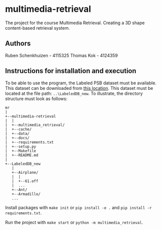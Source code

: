 # multimedia-retrieval

The project for the course Multimedia Retrieval. Creating a 3D shape content-based retrieval system.

## Authors

Ruben Schenkhuizen - 4115325
Thomas Kok - 4124359

## Instructions for installation and execution

To be able to use the program, the Labeled PSB dataset must be available.
This dataset can be downloaded from [this location](https://people.cs.umass.edu/~kalo/papers/LabelMeshes/).
This dataset must be located at the file path: `..\LabeledDB_new`.
To illustrate, the directory structure must look as follows:
```
mr
|
+--multimedia-retrieval
|  |
|  +--multimedia_retrieval/
|  +--cache/
|  +--data/
|  +--docs/
|  +--requirements.txt
|  +--setup.py
|  +--Makefile
|  +--README.md
|
+--LabeledDB_new
   |
   +--Airplane/
   |  |
   |  +--61.off
   |  ...
   +--Ant/
   +--Armadillo/
   ...
```

Install packages with `make init` or `pip install -e .` and `pip install -r requirements.txt`.

Run the project with `make start` or `python -m multimedia_retrieval`.

